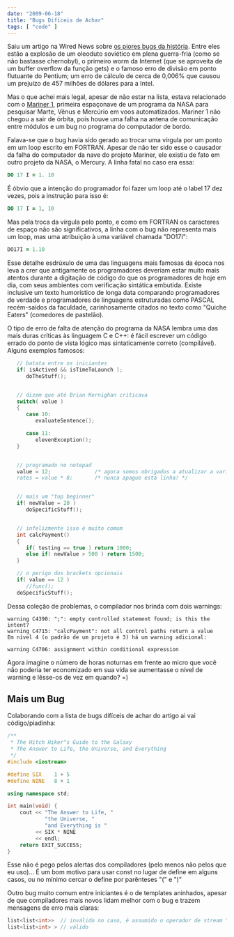 ```yaml
---
date: "2009-06-18"
title: "Bugs Difíceis de Achar"
tags: [ "code" ]
---
```

Saiu um artigo na Wired News sobre [os piores bugs da história](http://wired.com/news/technology/bugs/0,2924,69355,00.html?tw=wn_tophead_1). Entre eles estão a explosão de um oleoduto soviético em plena guerra-fria (como se não bastasse chernobyl), o primeiro worm da Internet (que se aproveita de um buffer overflow da função gets) e o famoso erro de divisão em ponto flutuante do Pentium; um erro de cálculo de cerca de 0,006% que causou um prejuízo de 457 milhões de dólares para a Intel.

Mas o que achei mais legal, apesar de não estar na lista, estava relacionado com o [Mariner 1](http://en.wikipedia.org/wiki/Mariner_1), primeira espaçonave de um programa da NASA para pesquisar Marte, Vênus e Mercúrio em voos automatizados. Mariner 1 não chegou a sair de órbita, pois houve uma falha na antena de comunicação entre módulos e um bug no programa do computador de bordo.

Falava-se que o bug havia sido gerado ao trocar uma vírgula por um ponto em um loop escrito em FORTRAN. Apesar de não ter sido esse o causador da falha do computador da nave do projeto Mariner, ele existiu de fato em outro projeto da NASA, o Mercury. A linha fatal no caso era essa:

```fortran
DO 17 I = 1. 10
```

É óbvio que a intenção do programador foi fazer um loop até o label 17 dez vezes, pois a instrução para isso é:

```fortran
DO 17 I = 1, 10
```

Mas pela troca da vírgula pelo ponto, e como em FORTRAN os caracteres de espaço não são significativos, a linha com o bug não representa mais um loop, mas uma atribuição à uma variável chamada "DO17I":

```fortran
DO17I = 1.10
```

Esse detalhe esdrúxulo de uma das linguagens mais famosas da época nos leva a crer que antigamente os programadores deveriam estar muito mais atentos durante a digitação de código do que os programadores de hoje em dia, com seus ambientes com verificação sintática embutida. Existe inclusive um texto humorístico de longa data comparando programadores de verdade e programadores de linguagens estruturadas como PASCAL recém-saídos da faculdade, carinhosamente citados no texto como "Quiche Eaters" (comedores de pastelão).

O tipo de erro de falta de atenção do programa da NASA lembra uma das mais duras críticas às linguagem C e C++: é fácil escrever um código errado do ponto de vista lógico mas sintaticamente correto (compilável). Alguns exemplos famosos:


```c++
   // batata entre os iniciantes
   if( isActived && isTimeToLaunch );
      doTheStuff();


   // dizem que até Brian Kernighan criticava
   switch( value )
   {
      case 10: 
         evaluateSentence();

      case 11: 
         elevenException();
   }


   // programado no notepad
   value = 12;              /* agora somos obrigados a atualizar a variável rates
   rates = value * 8;       /* nunca apague esta linha! */


   // mais um "top beginner"
   if( newValue = 20 )
      doSpecificStuff();


   // infelizmente isso é muito comum
   int calcPayment()
   {
      if( testing == true ) return 1000;
      else if( newValue > 500 ) return 1500;
   }

   // o perigo dos brackets opcionais
   if( value == 12 )
      //func();
   doSpecificStuff();
```

Dessa coleção de problemas, o compilador nos brinda com dois warnings:

```
warning C4390: ";": empty controlled statement found; is this the intent?
warning C4715: "calcPayment": not all control paths return a value
Em nível 4 (o padrão de um projeto é 3) há um warning adicional:

warning C4706: assignment within conditional expression
```

Agora imagine o número de horas noturnas em frente ao micro que você não poderia ter economizado em sua vida se aumentasse o nível de warning e lêsse-os de vez em quando? =)

## Mais um Bug

Colaborando com a lista de bugs difíceis de achar do artigo ai vai código/piadinha:

```c++
/** 
 * The Hitch Hiker"s Guide to the Galaxy 
 * The Answer to Life, the Universe, and Everything
 */
#include <iostream>

#define SIX    1 + 5
#define NINE   8 + 1

using namespace std;

int main(void) {
    cout << "The Answer to Life, "
            "the Universe, "
            "and Everything is " 
         << SIX * NINE 
         << endl;
    return EXIT_SUCCESS;
}
```

Esse não é pego pelos alertas dos compiladores (pelo menos não pelos que eu uso)... É um bom motivo para usar const no lugar de define em alguns casos, ou no mínimo cercar o define por parênteses "(" e ")"

Outro bug muito comum entre iniciantes é o de templates aninhados, apesar de que compiladores mais novos lidam melhor com o bug e trazem mensagens de erro mais claras:

```c++
list<list<int>>  // inválido no caso, é assumido o operador de stream ">>"
list<list<int> > // válido
```
